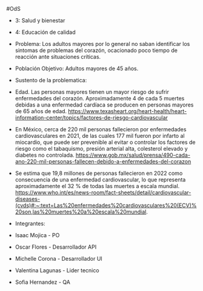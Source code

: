 #OdS
- 3: Salud y bienestar
- 4: Educación de calidad

- Problema:
Los adultos mayores por lo general no saban identificar los sintomas de problemas del corazón, ocacionado poco tiempo de reacción ante situaciones críticas.

- Población Objetivo:
Adultos mayores de 45 años.


- Sustento de la problematica:

- Edad. Las personas mayores tienen un mayor riesgo de sufrir enfermedades del corazón. Aproximadamente 4 de cada 5 muertes debidas a una enfermedad cardíaca se producen en personas mayores de 65 años de edad.
https://www.texasheart.org/heart-health/heart-information-center/topics/factores-de-riesgo-cardiovascular
- En México, cerca de 220 mil personas fallecieron por enfermedades cardiovasculares en 2021, de las cuales 177 mil fueron por infarto al miocardio, que puede ser prevenible al evitar o controlar los factores de riesgo como el tabaquismo, presión arterial alta, colesterol elevado y diabetes no controlada.
https://www.gob.mx/salud/prensa/490-cada-ano-220-mil-personas-fallecen-debido-a-enfermedades-del-corazon

- Se estima que 19,8 millones de personas fallecieron en 2022 como consecuencia de una enfermedad cardiovascular, lo que representa aproximadamente el 32 % de todas las muertes a escala mundial.
https://www.who.int/es/news-room/fact-sheets/detail/cardiovascular-diseases-(cvds)#:~:text=Las%20enfermedades%20cardiovasculares%20(ECV)%20son,las%20muertes%20a%20escala%20mundial.



- Integrantes:
- Isaac Mojica - PO
- Oscar Flores - Desarrollador API
- Michelle Corona - Desarrollador UI
- Valentina Lagunas - Lider tecnico 
- Sofia Hernandez - QA
